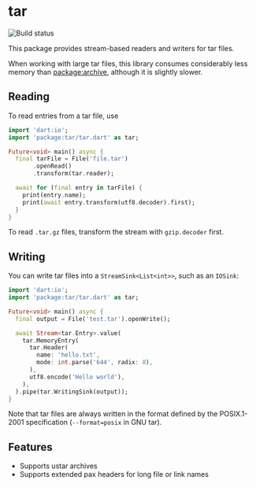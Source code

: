 # tar

![Build status](https://github.com/simolus3/tar/workflows/build/badge.svg)

This package provides stream-based readers and writers for tar files.

When working with large tar files, this library consumes considerably less memory
than [package:archive](https://pub.dev/packages/archive), although it is slightly slower.

## Reading

To read entries from a tar file, use

```dart
import 'dart:io';
import 'package:tar/tar.dart' as tar;

Future<void> main() async {
  final tarFile = File('file.tar')
       .openRead()
       .transform(tar.reader);

  await for (final entry in tarFile) {
    print(entry.name);
    print(await entry.transform(utf8.decoder).first);
  }
}
```

To read `.tar.gz` files, transform the stream with `gzip.decoder` first.

## Writing

You can write tar files into a `StreamSink<List<int>>`, such as an `IOSink`:

```dart
import 'dart:io';
import 'package:tar/tar.dart' as tar;

Future<void> main() async {
  final output = File('test.tar').openWrite();

  await Stream<tar.Entry>.value(
    tar.MemoryEntry(
      tar.Header(
        name: 'hello.txt',
        mode: int.parse('644', radix: 8),
      ),
      utf8.encode('Hello world'),
    ),
  ).pipe(tar.WritingSink(output));
}
```

Note that tar files are always written in the format defined by the POSIX.1-2001 specification
(`--format=posix` in GNU tar).

## Features

- Supports ustar archives
- Supports extended pax headers for long file or link names